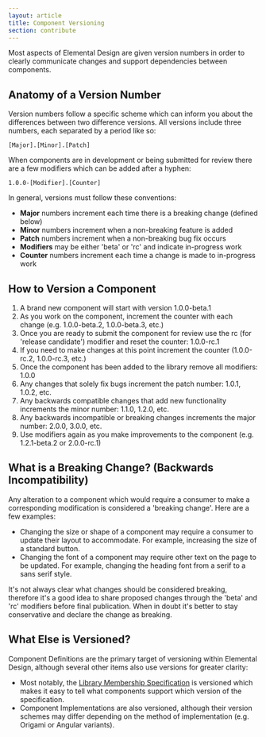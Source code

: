 ```yaml
---
layout: article
title: Component Versioning
section: contribute
---
```


Most aspects of Elemental Design are given version numbers in order to clearly communicate changes and support dependencies between components.

## Anatomy of a Version Number
Version numbers follow a specific scheme which can inform you about the differences between two difference versions. All versions include three numbers, each separated by a period like so:

`[Major].[Minor].[Patch]`

When components are in development or being submitted for review there are a few modifiers which can be added after a hyphen:

`1.0.0-[Modifier].[Counter]`

In general, versions must follow these conventions:

- **Major** numbers increment each time there is a breaking change (defined below)
- **Minor** numbers increment when a non-breaking feature is added
- **Patch** numbers increment when a non-breaking bug fix occurs
- **Modifiers** may be either 'beta' or 'rc' and indicate in-progress work
- **Counter** numbers increment each time a change is made to in-progress work

## How to Version a Component

1. A brand new component will start with version 1.0.0-beta.1
2. As you work on the component, increment the counter with each change (e.g. 1.0.0-beta.2, 1.0.0-beta.3, etc.)
3. Once you are ready to submit the component for review use the rc (for 'release candidate') modifier and reset the counter: 1.0.0-rc.1
4. If you need to make changes at this point increment the counter (1.0.0-rc.2, 1.0.0-rc.3, etc.)
5. Once the component has been added to the library remove all modifiers: 1.0.0
6. Any changes that solely fix bugs increment the patch number: 1.0.1, 1.0.2, etc.
7. Any backwards compatible changes that add new functionality increments the minor number: 1.1.0, 1.2.0, etc.
8. Any backwards incompatible or breaking changes increments the major number: 2.0.0, 3.0.0, etc.
9. Use modifiers again as you make improvements to the component (e.g. 1.2.1-beta.2 or 2.0.0-rc.1)

## What is a Breaking Change? (Backwards Incompatibility)
Any alteration to a component which would require a consumer to make a corresponding modification is considered a 'breaking change'. Here are a few examples:

- Changing the size or shape of a component may require a consumer to update their layout to accommodate. For example, increasing the size of a standard button.
- Changing the font of a component may require other text on the page to be updated. For example, changing the heading font from a serif to a sans serif style.

It's not always clear what changes should be considered breaking, therefore it's a good idea to share proposed changes through the 'beta' and 'rc' modifiers before final publication. When in doubt it's better to stay conservative and declare the change as breaking.

## What Else is Versioned?
Component Definitions are the primary target of versioning within Elemental Design, although several other items also use versions for greater clarity:

- Most notably, the [Library Membership Specification]({{site.baseurl}}/membership-spec) is versioned which makes it easy to tell what components support which version of the specification.
- Component Implementations are also versioned, although their version schemes may differ depending on the method of implementation (e.g. Origami or Angular variants).
